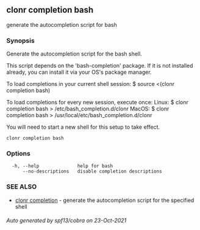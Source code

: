## clonr completion bash

generate the autocompletion script for bash

### Synopsis


Generate the autocompletion script for the bash shell.

This script depends on the 'bash-completion' package.
If it is not installed already, you can install it via your OS's package manager.

To load completions in your current shell session:
$ source <(clonr completion bash)

To load completions for every new session, execute once:
Linux:
  $ clonr completion bash > /etc/bash_completion.d/clonr
MacOS:
  $ clonr completion bash > /usr/local/etc/bash_completion.d/clonr

You will need to start a new shell for this setup to take effect.
  

```
clonr completion bash
```

### Options

```
  -h, --help              help for bash
      --no-descriptions   disable completion descriptions
```

### SEE ALSO

* [clonr completion](clonr_completion.md)	 - generate the autocompletion script for the specified shell

###### Auto generated by spf13/cobra on 23-Oct-2021
